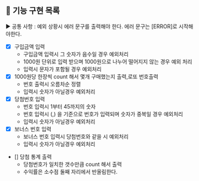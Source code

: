 ## 🚀 기능 구현 목록

▶ 공통 사항 : 예외 상황시 에러 문구를 출력해야 한다. 에러 문구는 [ERROR]로 시작해야한다.


- [x] 구입금액 입력
   * 구입금액 입력시 그 숫자가 음수일 경우 예외처리
   * 1000원 단위로 입력 받으며 1000원으로 나누어 떨어지지 않는 경우 예외 처리
   * 입력시 문자가 포함될 경우 예외처리
- [x] 1000원당 한장씩 count 해서 몇개 구매했는지 출력,로또 번호출력
    * 번호 출력시 오름차순 정렬
    * 입력시 숫자가 아닐경우 예외처리
- [x] 당첨번호 입력
    * 번호 입력시 1부터 45까지의 숫자
    * 번호 입력시 (,) 을 기준으로 번호가 입력되며 숫자가 중복일 경우 예외처리
    * 입력시 숫자가 아닐경우 예외처리
- [x] 보너스 번호 입력
    * 보너스 번호 입력시 당첨번호와 같을 시 예외처리
    * 입력시 숫자가 아닐경우 예외처리
- [] 당첨 통계 출력
    * 당첨번호가 일치한 갯수만큼 count 해서 출력
    * 수익률은 소수점 둘째 자리에서 반올림한다.
